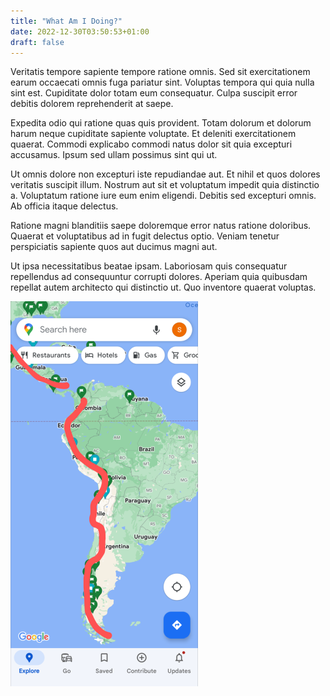 ```yaml
---
title: "What Am I Doing?"
date: 2022-12-30T03:50:53+01:00
draft: false
---
```


Veritatis tempore sapiente tempore ratione omnis. Sed sit exercitationem earum occaecati omnis fuga pariatur sint. Voluptas tempora qui quia nulla sint est. Cupiditate dolor totam eum consequatur. Culpa suscipit error debitis dolorem reprehenderit at saepe.

Expedita odio qui ratione quas quis provident. Totam dolorum et dolorum harum neque cupiditate sapiente voluptate. Et deleniti exercitationem quaerat. Commodi explicabo commodi natus dolor sit quia excepturi accusamus. Ipsum sed ullam possimus sint qui ut.

Ut omnis dolore non excepturi iste repudiandae aut. Et nihil et quos dolores veritatis suscipit illum. Nostrum aut sit et voluptatum impedit quia distinctio a. Voluptatum ratione iure eum enim eligendi. Debitis sed excepturi omnis. Ab officia itaque delectus.

Ratione magni blanditiis saepe doloremque error natus ratione doloribus. Quaerat et voluptatibus ad in fugit delectus optio. Veniam tenetur perspiciatis sapiente quos aut ducimus magni aut.

Ut ipsa necessitatibus beatae ipsam. Laboriosam quis consequatur repellendus ad consequuntur corrupti dolores. Aperiam quia quibusdam repellat autem architecto qui distinctio ut. Quo inventore quaerat voluptas.

<!--![test](/map_screenshot.png)-->
![A rough idea](/map_screenshot_resize.png)
